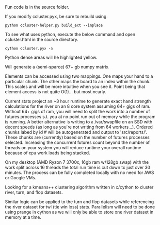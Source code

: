 Fun code is in the source folder.

If you modify ccluster.pyx, be sure to rebuild using:
```
python ccluster-helper.py build_ext --inplace
```

To see what uses python, execute the below command and open ccluster.html in the source directory. 
```
cython ccluster.pyx -a
```
Python dense areas will he highlighted yellow.


Will generate a (semi-sparce) 67+ gb numpy matrix.

Elements can be accessed using two mappings. One maps your hand to a particular chunk. The other maps the board to an index within the chunk. This scales and will be more intuitive when you see it. Point being that element access is not quite O(1)... but most nearly.

Current stats project an ~3 hour runtime to generate exact hand strength calculations for the river on an 8 core system assuming 64+ gigs of ram. Without 64+ gigs of ram, you will need to split the work into a number of futures processes s.t. you at no point run out of memory while the program is running. A better alternative is writing to a /var/swapfile on an SSD with decent speeds (as long as you're not writing from 64 workers...). Ordered chunks labed by id # will be autogenerated and output to 'src/reports/'. These chunks are (currently) based on the number of futures processes selected. Increasing the concurrent futures count beyond the number of threads on your system you will reduce runtime your overall runtime because of cpu work loads being stacked.

On my desktop (AMD Ryzon 7 3700x, 16gb ram w/128gb swap) with the work split across 16 threads the total run time is cut down to just over 30 minutes. The process can be fully completed locally with no need for AWS or Google VMs.

Looking for a kmeans++ clustering algorithm written in c/cython to cluster river, turn, and flop datasets. 


Similar logic can be applied to the turn and flop datasets while referencing the river dataset for twl (tie win loss) stats. Parallelism will need to be done using prange in cython as we will only be able to store one river dataset in memory at a time.